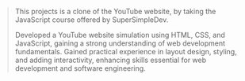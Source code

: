 > This projects is a clone of the YouTube website, by taking the
> JavaScript course offered by SuperSimpleDev. 
>
> Developed a YouTube website simulation using HTML, CSS, and JavaScript, 
> gaining a strong understanding of web development fundamentals. Gained 
> practical experience in layout design, styling, and adding interactivity, 
> enhancing skills essential for web development and software engineering.